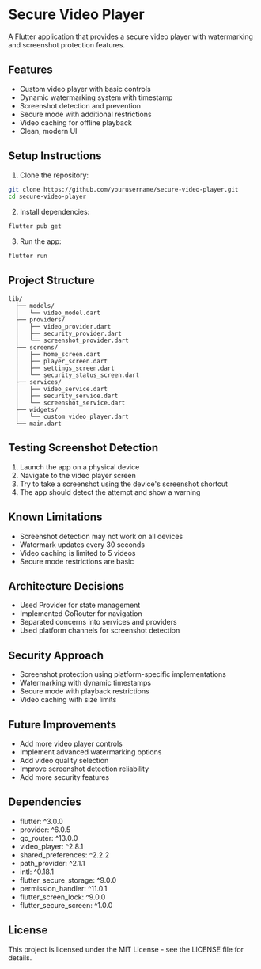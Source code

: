 # Secure Video Player

A Flutter application that provides a secure video player with watermarking and screenshot protection features.

## Features

- Custom video player with basic controls
- Dynamic watermarking system with timestamp
- Screenshot detection and prevention
- Secure mode with additional restrictions
- Video caching for offline playback
- Clean, modern UI

## Setup Instructions

1. Clone the repository:
```bash
git clone https://github.com/yourusername/secure-video-player.git
cd secure-video-player
```

2. Install dependencies:
```bash
flutter pub get
```

3. Run the app:
```bash
flutter run
```

## Project Structure

```
lib/
  ├── models/
  │   └── video_model.dart
  ├── providers/
  │   ├── video_provider.dart
  │   ├── security_provider.dart
  │   └── screenshot_provider.dart
  ├── screens/
  │   ├── home_screen.dart
  │   ├── player_screen.dart
  │   ├── settings_screen.dart
  │   └── security_status_screen.dart
  ├── services/
  │   ├── video_service.dart
  │   ├── security_service.dart
  │   └── screenshot_service.dart
  ├── widgets/
  │   └── custom_video_player.dart
  └── main.dart
```

## Testing Screenshot Detection

1. Launch the app on a physical device
2. Navigate to the video player screen
3. Try to take a screenshot using the device's screenshot shortcut
4. The app should detect the attempt and show a warning

## Known Limitations

- Screenshot detection may not work on all devices
- Watermark updates every 30 seconds
- Video caching is limited to 5 videos
- Secure mode restrictions are basic

## Architecture Decisions

- Used Provider for state management
- Implemented GoRouter for navigation
- Separated concerns into services and providers
- Used platform channels for screenshot detection

## Security Approach

- Screenshot protection using platform-specific implementations
- Watermarking with dynamic timestamps
- Secure mode with playback restrictions
- Video caching with size limits

## Future Improvements

- Add more video player controls
- Implement advanced watermarking options
- Add video quality selection
- Improve screenshot detection reliability
- Add more security features

## Dependencies

- flutter: ^3.0.0
- provider: ^6.0.5
- go_router: ^13.0.0
- video_player: ^2.8.1
- shared_preferences: ^2.2.2
- path_provider: ^2.1.1
- intl: ^0.18.1
- flutter_secure_storage: ^9.0.0
- permission_handler: ^11.0.1
- flutter_screen_lock: ^9.0.0
- flutter_secure_screen: ^1.0.0

## License

This project is licensed under the MIT License - see the LICENSE file for details.

